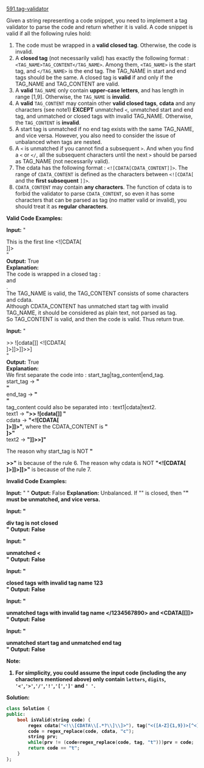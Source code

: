 [591.tag-validator](https://leetcode.com/problems/tag-validator/)  

Given a string representing a code snippet, you need to implement a tag validator to parse the code and return whether it is valid. A code snippet is valid if all the following rules hold:

1.  The code must be wrapped in a **valid closed tag**. Otherwise, the code is invalid.
2.  A **closed tag** (not necessarily valid) has exactly the following format : `<TAG_NAME>TAG_CONTENT</TAG_NAME>`. Among them, `<TAG_NAME>` is the start tag, and `</TAG_NAME>` is the end tag. The TAG\_NAME in start and end tags should be the same. A closed tag is **valid** if and only if the TAG\_NAME and TAG\_CONTENT are valid.
3.  A **valid** `TAG_NAME` only contain **upper-case letters**, and has length in range \[1,9\]. Otherwise, the `TAG_NAME` is **invalid**.
4.  A **valid** `TAG_CONTENT` may contain other **valid closed tags**, **cdata** and any characters (see note1) **EXCEPT** unmatched `<`, unmatched start and end tag, and unmatched or closed tags with invalid TAG\_NAME. Otherwise, the `TAG_CONTENT` is **invalid**.
5.  A start tag is unmatched if no end tag exists with the same TAG\_NAME, and vice versa. However, you also need to consider the issue of unbalanced when tags are nested.
6.  A `<` is unmatched if you cannot find a subsequent `>`. And when you find a `<` or `</`, all the subsequent characters until the next `>` should be parsed as TAG\_NAME (not necessarily valid).
7.  The cdata has the following format : `<![CDATA[CDATA_CONTENT]]>`. The range of `CDATA_CONTENT` is defined as the characters between `<![CDATA[` and the **first subsequent** `]]>`.
8.  `CDATA_CONTENT` may contain **any characters**. The function of cdata is to forbid the validator to parse `CDATA_CONTENT`, so even it has some characters that can be parsed as tag (no matter valid or invalid), you should treat it as **regular characters**.

**Valid Code Examples:**  

**Input:** "<DIV>This is the first line <!\[CDATA\[<div>\]\]></DIV>"  
**Output:** True  
**Explanation:**   
The code is wrapped in a closed tag : <DIV> and </DIV>.   
The TAG\_NAME is valid, the TAG\_CONTENT consists of some characters and cdata.   
Although CDATA\_CONTENT has unmatched start tag with invalid TAG\_NAME, it should be considered as plain text, not parsed as tag.  
So TAG\_CONTENT is valid, and then the code is valid. Thus return true.  

**Input:** "<DIV>>>  !\[cdata\[\]\] <!\[CDATA\[<div>\]>\]\]>\]\]>>\]</DIV>"  
**Output:** True  
**Explanation:**  
We first separate the code into : start\_tag|tag\_content|end\_tag.  
start\_tag -> **"<DIV>"**  
end\_tag -> **"</DIV>"**  
tag\_content could also be separated into : text1|cdata|text2.  
text1 -> **">>  !\[cdata\[\]\] "**  
cdata -> **"<!\[CDATA\[<div>\]>\]\]>"**, where the CDATA\_CONTENT is **"<div>\]>"**  
text2 -> **"\]\]>>\]"**  

The reason why start\_tag is NOT **"<DIV>>>"** is because of the rule 6.
The reason why cdata is NOT **"<!\[CDATA\[<div>\]>\]\]>\]\]>"** is because of the rule 7.

**Invalid Code Examples:**  

**Input:** "<A>  <B> </A>   </B>"
**Output:** False
**Explanation:** Unbalanced. If "<A>" is closed, then "<B>" must be unmatched, and vice versa.

**Input:** "<DIV>  div tag is not closed  <DIV>"
**Output:** False

**Input:** "<DIV>  unmatched <  </DIV>"
**Output:** False

**Input:** "<DIV> closed tags with invalid tag name  <b>123</b> </DIV>"
**Output:** False

**Input:** "<DIV> unmatched tags with invalid tag name  </1234567890> and <CDATA\[\[\]\]>  </DIV>"
**Output:** False

**Input:** "<DIV>  unmatched start tag <B>  and unmatched end tag </C>  </DIV>"
**Output:** False

**Note:**  

1.  For simplicity, you could assume the input code (including the **any characters** mentioned above) only contain `letters`, `digits`, `'<'`,`'>'`,`'/'`,`'!'`,`'['`,`']'` and `' '`.  



**Solution:**  

```cpp
class Solution {
public:
    bool isValid(string code) {
        regex cdata("<!\\[CDATA\\[.*?\\]\\]>"), tag("<([A-Z]{1,9})>[^<]*</\\1>");
        code = regex_replace(code, cdata, "c");
        string prv;
        while(prv != (code=regex_replace(code, tag, "t")))prv = code;
        return code == "t";
    }
};
```
      